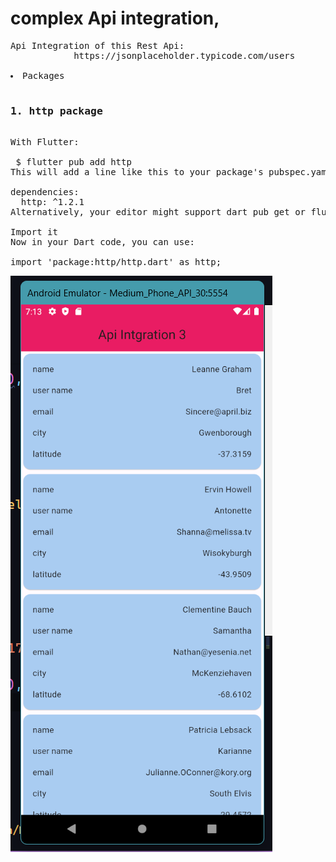 # complex Api integration,
<pre>
Api Integration of this Rest Api:
            <link>https://jsonplaceholder.typicode.com/users</link>

<li>Packages</li>
<h3>1. http package</h3>
With Flutter:

 $ flutter pub add http
This will add a line like this to your package's pubspec.yaml (and run an implicit dart pub get):

dependencies:
  http: ^1.2.1
Alternatively, your editor might support dart pub get or flutter pub get. Check the docs for your editor to learn more.

Import it
Now in your Dart code, you can use:

import 'package:http/http.dart' as http;
</pre>
![ss](https://github.com/suraj-khot-19/img/blob/main/img5.png)
